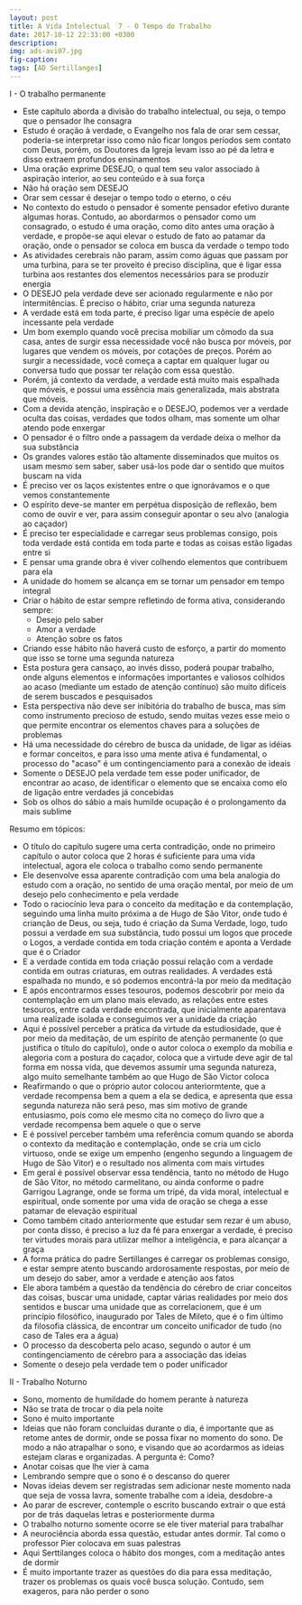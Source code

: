 ```yaml
---
layout: post
title: A Vida Intelectual  7 - O Tempo do Trabalho
date: 2017-10-12 22:33:00 +0300
description: 
img: ads-avi07.jpg
fig-caption: 
tags: [AD Sertillanges]
---
```


I - O trabalho permanente

* Este capítulo aborda a divisão do trabalho intelectual, ou seja, o tempo que o pensador lhe consagra
* Estudo é oração à verdade, o Evangelho nos fala de orar sem cessar, poderia-se interpretar isso como não ficar longos períodos sem contato com Deus, porém, os Doutores da Igreja levam isso ao pé da letra e disso extraem profundos ensinamentos
* Uma oração exprime DESEJO, o qual tem seu valor associado à aspiração interior, ao seu conteúdo e à sua força
* Não há oração sem DESEJO
* Orar sem cessar é desejar o tempo todo o eterno, o céu
* No contexto do estudo o pensador é somente pensador efetivo durante algumas horas. Contudo, ao abordarmos o pensador como um consagrado, o estudo é uma oração, como dito antes uma oração à verdade, e propõe-se aqui elevar o estudo de fato ao patamar da oração, onde o pensador se coloca em busca da verdade o tempo todo
* As atividades cerebrais não param, assim como águas que passam por uma turbina, para se ter proveito é preciso disciplina, que é ligar essa turbina aos restantes dos elementos necessários para se produzir energia
* O DESEJO pela verdade deve ser acionado regularmente e não por intermitências. É preciso o hábito, criar uma segunda natureza
* A verdade está em toda parte, é preciso ligar uma espécie de apelo incessante pela verdade
* Um bom exemplo quando você precisa mobiliar um cômodo da sua casa, antes de surgir essa necessidade você não busca por móveis, por lugares que vendem os móveis, por cotações de preços. Porém ao surgir a necessidade, você começa a captar em qualquer lugar ou conversa tudo que possar ter relação com essa questão. 
* Porém, já contexto da verdade, a verdade está muito mais espalhada que móveis, e possui uma essência mais generalizada, mais abstrata que móveis.
* Com a devida atenção, inspiração e o DESEJO, podemos ver a verdade oculta das coisas, verdades que todos olham, mas somente um olhar atendo pode enxergar
* O pensador  é o filtro onde a passagem da verdade deixa o melhor da sua substância
* Os grandes valores estão tão altamente disseminados que muitos os usam mesmo sem saber, saber usá-los pode dar o sentido que muitos buscam na vida
* É preciso ver os laços existentes entre o que ignorávamos e o que vemos constantemente
* O espírito deve-se manter em perpétua disposição de reflexão, bem como de ouvir e ver, para assim conseguir apontar o seu alvo (analogia ao caçador)
* É preciso ter especialidade e carregar seus problemas consigo, pois toda verdade está contida em toda parte e todas as coisas estão ligadas entre si
* E pensar uma grande obra é viver colhendo elementos que contribuem para ela
* A unidade do homem se alcança em se tornar um pensador em tempo integral
* Criar o hábito de estar sempre refletindo de forma ativa, considerando sempre:
   * Desejo pelo saber
   * Amor a verdade
   * Atenção sobre os fatos
* Criando esse hábito não haverá custo de esforço, a partir do momento que isso se torne uma segunda natureza
* Esta postura gera cansaço, ao invés disso, poderá poupar trabalho, onde alguns elementos e informações importantes e valiosos colhidos ao acaso (mediante um estado de atenção contínuo) são muito difíceis de serem buscados e pesquisados
* Esta perspectiva não deve ser inibitória do trabalho de busca, mas sim como instrumento precioso de estudo, sendo muitas vezes esse meio o que permite encontrar os elementos chaves para a soluções de problemas 
* Há uma necessidade do cérebro de busca da unidade, de ligar as idéias e formar conceitos, e para isso uma mente ativa é fundamental,  o processo do "acaso" é um contingenciamento para a conexão de ideais
* Somente o DESEJO pela verdade tem esse poder unificador, de encontrar ao acaso, de identificar o elemento que se encaixa como elo de ligação entre verdades já concebidas
* Sob os olhos do sábio a mais humilde ocupação é o prolongamento da mais sublime

Resumo em tópicos:

* O título do capítulo sugere uma certa contradição, onde no primeiro capítulo o autor coloca que 2 horas é suficiente para uma vida intelectual, agora ele coloca o trabalho como sendo permanente
* Ele desenvolve essa aparente contradição com uma bela analogia do estudo com a oração, no sentido de uma oração mental, por meio de um desejo pelo conhecimento e pela verdade
* Todo o raciocínio leva para o conceito da meditação e da contemplação, seguindo uma linha muito próxima a de Hugo de São Vitor, onde tudo é crianção de Deus, ou seja, tudo é criação da Suma Verdade, logo, tudo possui a verdade em sua substância, tudo possui um logos que procede o Logos, a verdade contida em toda criação contém e aponta a Verdade que é o Criador
* E a verdade contida em toda criação possui relação com a verdade contida em outras criaturas, em outras realidades. A verdades está espalhada no mundo, e só podemos encontrá-la por meio da meditação
* E após encontrarmos esses tesouros, podemos descobrir por meio da contemplação em um plano mais elevado, as relações entre estes tesouros, entre cada verdade encontrada, que inicialmente aparentava uma realizade isolada e conseguimos ver a unidade da criação
* Aqui é possível perceber a prática da virtude da estudiosidade, que é por meio da meditação, de um espírito de atenção permanente (o que justifica o título do capítulo), onde o autor coloca o exemplo da mobilia e alegoria com a postura do caçador, coloca que a virtude deve agir de tal forma em nossa vida, que devemos assumir uma segunda natureza, algo muito semelhante também ao que Hugo de São Victor coloca
* Reafirmando o que o próprio autor colocou anteriormtente, que a verdade recompensa bem a quem a ela se dedica, e apresenta que essa segunda natureza não será peso, mas sim motivo de grande entusiasmo, pois como ele mesmo cita no começo do livro que a verdade recompensa bem aquele o que o serve
* E é possível perceber também uma referência comum quando se aborda o contexto da meditação e contemplação, onde se cria um ciclo virtuoso, onde se exige um empenho (engenho segundo a linguagem de Hugo de São Vitor) e o resultado nos alimenta com mais virtudes
* Em geral é possível observar essa tendência, tanto no método de Hugo de São Vitor, no método carmelitano, ou ainda conforme o padre Garrigou Lagrange, onde se forma um tripé, da vida moral, intelectual e espiritual, onde somente por uma vida de oração se chega a esse patamar de elevação espiritual
* Como também citado anteriormente que estudar sem rezar é um abuso, por conta disso, é preciso a luz da fé para enxergar a verdade, é preciso ter virtudes morais para utilizar melhor a inteligência, e para alcançar a graça
* A forma prática do padre Sertillanges é carregar os problemas consigo, e estar sempre atento buscando ardorosamente respostas, por meio de um desejo do saber, amor a verdade e atenção aos fatos
* Ele abora também a questão da tendência do cérebro de criar conceitos das coisas, buscar uma unidade, captar várias realidades por meio dos sentidos e buscar uma unidade que as correlacionem, que é um princípio filosófico, inaugurado por Tales de Mileto, que é o fim último da filosofia clássica, de encontrar um conceito unificador de tudo (no caso de Tales era a água)
* O processo da descoberta pelo acaso, segundo o autor é um contingenciamento de cérebro para a associação das ideias
* Somente o desejo pela verdade tem o poder unificador

II - Trabalho Noturno

* Sono, momento de humildade do homem perante à natureza
* Não se trata de trocar o dia pela noite
* Sono é muito importante
* Ideias que não foram concluídas durante o dia, é importante que as retome antes de dormir, onde se possa fixar no momento do sono. De modo a não atrapalhar o sono, e visando que ao acordarmos as ideias estejam claras e organizadas. A pergunta é: Como?
* Anotar coisas que lhe vier à cama
* Lembrando sempre que o sono é o descanso do querer
* Novas ideias devem ser registradas sem adicionar neste momento nada que seja de vossa lavra, somente trabalhe com a ideia, desdobre-a
* Ao parar de escrever, contemple o escrito buscando extrair o que está por de trás daquelas letras e posteriormente durma
* O trabalho noturno somente ocorre se ele tiver material para trabalhar
* A neurociência aborda essa questão, estudar antes dormir. Tal como o professor Pier colocava em suas palestras
* Aqui Serttilanges coloca o hábito dos monges, com a meditação antes de dormir
* É muito importante trazer as questões do dia para essa meditação, trazer os problemas os quais você busca solução. Contudo, sem exageros, para não perder o sono
